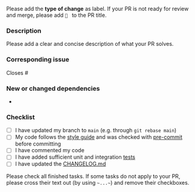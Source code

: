 Please add the **type of change** as label. If your PR is not ready for review and merge, please add `🚧 ` to the PR title.

### Description
Please add a clear and concise description of what your PR solves.

### Corresponding issue
Closes #

### New or changed dependencies
-

### Checklist
- [ ] I have updated my branch to `main` (e.g. through `git rebase main`)
- [ ] My code follows the [style guide](https://github.com/GIScience/ohsome-quality-api/blob/main/CONTRIBUTING.md#style-guide) and was checked with [pre-commit](https://github.com/GIScience/ohsome-quality-api/blob/main/CONTRIBUTING.md#pre-commit) before committing
- [ ] I have commented my code
- [ ] I have added sufficient unit and integration [tests](https://github.com/GIScience/ohsome-quality-api/blob/main/docs/development_setup.md#tests)
- [ ] I have updated the [CHANGELOG.md](https://github.com/GIScience/ohsome-quality-api/blob/main/CHANGELOG.md)

Please check all finished tasks. If some tasks do not apply to your PR, please cross their text out (by using `~...~`) and remove their checkboxes.
